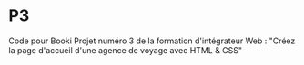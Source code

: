 # P3
Code pour Booki
Projet numéro 3 de la formation d'intégrateur Web :
"Créez la page d'accueil d'une agence de voyage avec HTML & CSS"
